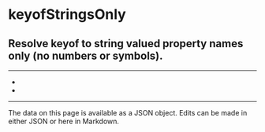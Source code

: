 <!-- Important! Do not modify comment blocks. They are necessary for the transformer to work properly -->

<!-- title -->
# keyofStringsOnly

<!-- shortDescription -->
Resolve keyof to string valued property names only (no numbers or symbols).
---

<!-- extendedDescription -->

---

<!-- references -->
- []()
- []()
---

<!-- footer -->
The data on this page is available as a JSON object. Edits can be made in either JSON or here in Markdown.
